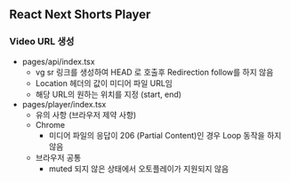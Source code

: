 ## React Next Shorts Player

### Video URL 생성
- pages/api/index.tsx
  - vg sr 링크를 생성하여 HEAD 로 호출후 Redirection follow를 하지 않음 
  - Location 헤더의 값이 미디어 파일 URL임
  - 해당 URL의 원하는 위치를 지정 (start, end)
- pages/player/index.tsx
  - 유의 사항 (브라우저 제약 사항)
  - Chrome
    - 미디어 파일의 응답이 206 (Partial Content)인 경우 Loop 동작을 하지 않음
  - 브라우저 공통
    - muted 되지 않은 상태에서 오토플레이가 지원되지 않음
  
